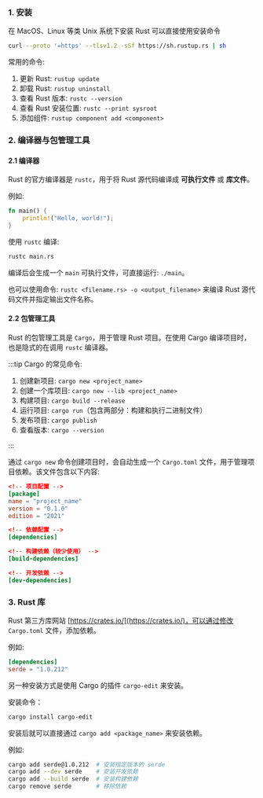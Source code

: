 ### 1. 安装

在 MacOS、Linux 等类 Unix 系统下安装 Rust 可以直接使用安装命令

```bash
curl --proto '=https' --tlsv1.2 -sSf https://sh.rustup.rs | sh
```

常用的命令:

1. 更新 Rust: `rustup update`
2. 卸载 Rust: `rustup uninstall`
3. 查看 Rust 版本: `rustc --version`
4. 查看 Rust 安装位置: `rustc --print sysroot`
5. 添加组件: `rustup component add <component>`

### 2. 编译器与包管理工具

#### 2.1 编译器

Rust 的官方编译器是 `rustc`，用于将 Rust 源代码编译成 **可执行文件** 或 **库文件**。

例如:

```rust
fn main() {
    println!("Hello, world!");
}
```

使用 `rustc` 编译:

```bash
rustc main.rs
```

编译后会生成一个 `main` 可执行文件，可直接运行: `./main`。

也可以使用命令: `rustc <filename.rs> -o <output_filename>` 来编译 Rust 源代码文件并指定输出文件名称。

#### 2.2 包管理工具

Rust 的包管理工具是 `Cargo`，用于管理 Rust 项目。在使用 Cargo 编译项目时，也是隐式的在调用 `rustc` 编译器。

:::tip Cargo 的常见命令:

1. 创建新项目: `cargo new <project_name>`
2. 创建一个库项目: `cargo new --lib <project_name>`
3. 构建项目: `cargo build --release`
4. 运行项目: `cargo run`（包含两部分：构建和执行二进制文件）
5. 发布项目: `cargo publish`
6. 查看版本: `cargo --version`

:::

通过 `cargo new` 命令创建项目时，会自动生成一个 `Cargo.toml` 文件，用于管理项目依赖。该文件包含以下内容:

```toml
<!-- 项目配置 -->
[package]
name = "project_name"
version = "0.1.0"
edition = "2021"

<!-- 依赖配置 -->
[dependencies]

<!-- 构建依赖（较少使用） -->
[build-dependencies]

<!-- 开发依赖 -->
[dev-dependencies]
```

### 3. Rust 库

Rust 第三方库网站 [https://crates.io/](https://crates.io/)，可以通过修改 `Cargo.toml` 文件，添加依赖。

例如:

```toml
[dependencies]
serde = "1.0.212"
```

另一种安装方式是使用 Cargo 的插件 `cargo-edit` 来安装。

安装命令：

```bash
cargo install cargo-edit
```

安装后就可以直接通过 `cargo add <package_name>` 来安装依赖。

例如:

```bash
cargo add serde@1.0.212  # 安装指定版本的 serde
cargo add --dev serde    # 安装开发依赖
cargo add --build serde  # 安装构建依赖
cargo remove serde       # 移除依赖
```

